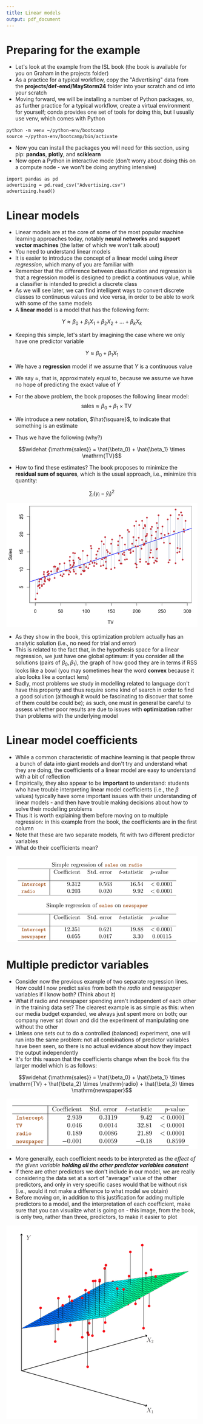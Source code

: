 ```yaml
---
title: Linear models
output: pdf_document
---
```


# Preparing for the example
- Let's look at the example from the ISL book (the book is available for you on Graham in the projects folder)
- As a practice for a typical workflow, copy the "Advertising" data from the **projects/def-emd/MayStorm24** folder into your scratch and cd into your scratch
- Moving forward, we will be installing a number of Python packages, so, as further practice for a typical workflow, create a virtual environment for yourself; conda provides one set of tools for doing this, but I usually use venv, which comes with Python
```
python -m venv ~/python-env/bootcamp
source ~/python-env/bootcamp/bin/activate
```    
- Now you can install the packages you will need for this section, using pip: **pandas**, **plotly**, and **sciklearn**
- Now open a Python in interactive mode (don't worry about doing this on a compute node - we won't be doing anything intensive)
```
import pandas as pd
advertising = pd.read_csv("Advertising.csv")
advertising.head()
```
# Linear models

- Linear models are at the core of some of the most popular machine learning approaches today, notably **neural networks** and **support vector machines** (the latter of which we won't talk about)
- You need to understand linear models
- It is easier to introduce the concept of a linear model using *linear regression*, which many of you are familiar with
- Remember that the difference between classification and regression is that a regression model is designed to predict a continuous value, while a classifier is intended to predict a discrete class
- As we will see later, we can find intelligent ways to convert discrete classes to continuous values and vice versa, in order to be able to work with some of the same models
- A **linear model** is a model that has the following form:

$$Y \approx \beta_0 + \beta_1 X_1 + \beta_2 X_2 + \dots + \beta_k X_k$$

- Keeping this simple, let's start by imagining the case where we only have one predictor variable


$$Y \approx \beta_0 + \beta_1 X_1$$

- We have a **regression** model if we assume that $Y$ is a continuous value
- We say $\approx$, that is, approximately equal to, because we assume we have no hope of predicting the exact value of $Y$
- For the above problem, the book proposes the following linear model:
$$\mathrm{sales} \approx \beta_0 + \beta_1 \times \mathrm{TV}$$

- We introduce a new notation, $\hat{\square}$, to indicate that something is an estimate
- Thus we have the following (why?)

$$\widehat {\mathrm{sales}} = \hat{\beta_0} + \hat{\beta_1} \times \mathrm{TV}$$

- How to find these estimates? The book proposes to minimize the **residual sum of squares**, which is the usual approach, i.e., minimize this quantity:


$$\sum_i (y_i - \hat{y}_i)^2$$

![image](images/ISL%20Regression%20Fit.png)


- As they show in the book, this optimization problem actually has an analytic solution (i.e., no need for trial and error)
- This is related to the fact that, in the hypothesis space for a linear regression, we just have one global optimum: if you consider all the solutions (pairs of $\beta_0,\beta_1$), the graph of how good they are in terms if RSS looks like a bowl (you may sometimes hear the word **convex** because it also looks like a contact lens)
- Sadly, most problems we study in modelling related to language don't have this property and thus require some kind of search in order to find a good solution (although it would be fascinating to discover that some of them could be could be); as such, one must in general  be careful to assess whether poor results are due to issues with **optimization** rather than problems with the underlying model

# Linear model coefficients

- While a common characteristic of machine learning is that people throw a bunch of data into giant models and don't try and understand what they are doing, the coefficients of a linear model are easy to understand with a bit of reflection
- Empirically, they also appear to be **important** to understand: students who have trouble interpreting linear  model coefficients (i.e., the $\beta$ values) typically have some important issues with their understanding of linear models - and then have trouble making decisions about how to solve their modelling problems
- Thus it is worth explaining them before moving on to multiple regression: in this example from the book, the coefficients are in the first column
- Note that these are two separate models, fit with two different predictor variables
- What do their coefficients mean?

![image](images/ISL%20Regression%20Coefficients.png)


# Multiple predictor variables

- Consider now the previous example of two separate regression lines. How could I now predict sales from both the *radio* and *newspaper* variables if I know both? (Think about it)
- What if radio and newspaper spending aren't independent of each other in the training data set? The clearest example is as simple as this: when our media budget expanded, we always just spent more on both; our company never sat down and did the experiment of manipulating one without the other
- Unless one sets out to do a controlled (balanced) experiment, one will run into the same problem: not all combinations of predictor variables have been seen, so there is no actual evidence about how they impact the output independently
- It's for this reason that the coefficients change when the book fits the larger model which is as follows:

$$\widehat {\mathrm{sales}} = \hat{\beta_0} + \hat{\beta_1} \times \mathrm{TV} + \hat{\beta_2} \times \mathrm{radio} + \hat{\beta_3} \times \mathrm{newspaper}$$


![image](images/ISL%20Multiple%20Regression%20Coefficients.png)


- More generally, each coefficient needs to be interpreted as the *effect of the given variable* ***holding all the other predictor variables constant***
- If there are other predictors we don't include in our model, we are really considering the data set at a sort of "average" value of the other predictors, and only in very specific cases would that be without risk (i.e., would it not make a difference to what model we obtain)
- Before moving on, in addition to this justification for adding multiple predictors to a model, and the interpretation of each coefficient, make sure that you can visualize what is going on - this image, from the book, is only two, rather than three, predictors, to make it easier to plot


![image](images/ISL%20Multiple%20Regression%20Plot.png)

